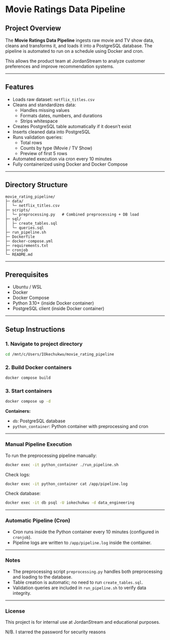 
# Movie Ratings Data Pipeline

## Project Overview

The **Movie Ratings Data Pipeline** ingests raw movie and TV show data, cleans and transforms it, and loads it into a PostgreSQL database. The pipeline is automated to run on a schedule using Docker and cron.  

This allows the product team at JordanStream to analyze customer preferences and improve recommendation systems.  

---

## Features

- Loads raw dataset: `netflix_titles.csv`  
- Cleans and standardizes data:
  - Handles missing values
  - Formats dates, numbers, and durations
  - Strips whitespace
- Creates PostgreSQL table automatically if it doesn’t exist
- Inserts cleaned data into PostgreSQL
- Runs validation queries:
  - Total rows
  - Counts by type (Movie / TV Show)
  - Preview of first 5 rows
- Automated execution via cron every 10 minutes
- Fully containerized using Docker and Docker Compose

---

## Directory Structure

```text
movie_rating_pipeline/
├─ data/
│  └─ netflix_titles.csv
├─ scripts/
│  └─ preprocessing.py   # Combined preprocessing + DB load
├─ sql/
│  ├─ create_tables.sql
│  └─ queries.sql
├─ run_pipeline.sh
├─ Dockerfile
├─ docker-compose.yml
├─ requirements.txt
├─ cronjob
└─ README.md
````

---

## Prerequisites

* Ubuntu / WSL
* Docker
* Docker Compose
* Python 3.10+ (inside Docker container)
* PostgreSQL client (inside Docker container)

---

## Setup Instructions

### 1. Navigate to project directory

```bash
cd /mnt/c/Users/IOkechukwu/movie_rating_pipeline
```

### 2. Build Docker containers

```bash
docker compose build
```

### 3. Start containers

```bash
docker compose up -d
```

**Containers:**

* `db`: PostgreSQL database
* `python_container`: Python container with preprocessing and cron

---

### Manual Pipeline Execution

To run the preprocessing pipeline manually:

```bash
docker exec -it python_container ./run_pipeline.sh
```

Check logs:

```bash
docker exec -it python_container cat /app/pipeline.log
```

Check database:

```bash
docker exec -it db psql -U iokechukwu -d data_engineering
```

---

### Automatic Pipeline (Cron)

* Cron runs inside the Python container every 10 minutes (configured in `cronjob`).
* Pipeline logs are written to `/app/pipeline.log` inside the container.

---

### Notes

* The preprocessing script `preprocessing.py` handles both preprocessing and loading to the database.
* Table creation is automatic; no need to run `create_tables.sql`.
* Validation queries are included in `run_pipeline.sh` to verify data integrity.

---

### License

This project is for internal use at JordanStream and educational purposes.

N/B. I starred the password for security reasons

```



